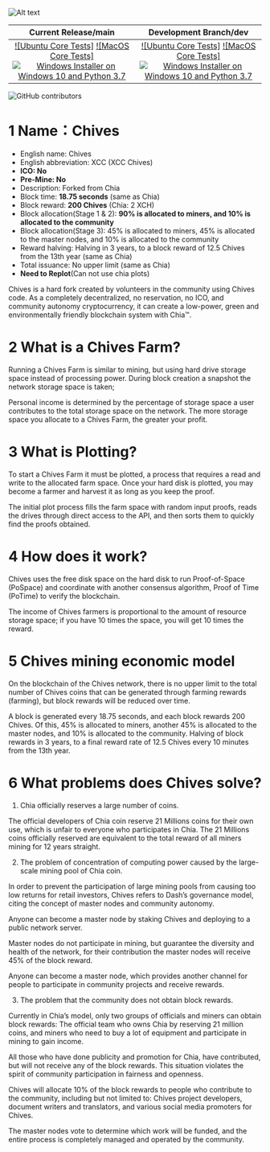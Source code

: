![Alt text](http://www.chivescoin.org/wp-content/uploads/2021/06/cropped-Chives_logo_small.png)

| Current Release/main | Development Branch/dev |
|         :---:          |          :---:         |
| [![Ubuntu Core Tests]](https://github.com/HiveProject2021/chives-blockchain/actions/workflows/build-test-ubuntu-core.yml) [![MacOS Core Tests]](https://github.com/HiveProject2021/chives-blockchain/actions/workflows/build-test-macos-core.yml) [![Windows Installer on Windows 10 and Python 3.7](https://github.com/HiveProject2021/chives-blockchain/actions/workflows/build-windows-installer.yml/badge.svg)](https://github.com/HiveProject2021/chives-blockchain/actions/workflows/build-windows-installer.yml)  |  [![Ubuntu Core Tests]](https://github.com/HiveProject2021/chives-blockchain/actions/workflows/build-test-ubuntu-core.yml) [![MacOS Core Tests]](https://github.com/HiveProject2021/chives-blockchain/actions/workflows/build-test-macos-core.yml) [![Windows Installer on Windows 10 and Python 3.7](https://github.com/HiveProject2021/chives-blockchain/actions/workflows/build-windows-installer.yml/badge.svg?branch=dev)](https://github.com/HiveProject2021/chives-blockchain/actions/workflows/build-windows-installer.yml) |

![GitHub contributors](https://img.shields.io/github/contributors/HiveProject2021/chives-blockchain?logo=GitHub)



# 1 Name：Chives
* English name: Chives
* English abbreviation: XCC (XCC Chives)
* **ICO: No**
* **Pre-Mine: No**
* Description: Forked from Chia
* Block time: **18.75 seconds** (same as Chia)
* Block reward: **200 Chives** (Chia: 2 XCH)
* Block allocation(Stage 1 & 2): **90% is allocated to miners, and 10% is allocated to the community**
* Block allocation(Stage 3): 45% is allocated to miners, 45% is allocated to the master nodes, and 10% is allocated to the community
* Reward halving: Halving in 3 years, to a block reward of 12.5 Chives from the 13th year (same as Chia)
* Total issuance: No upper limit (same as Chia)
* **Need to Replot**(Can not use chia plots)

Chives is a hard fork created by volunteers in the community using Chives code. As a completely decentralized, no reservation, no ICO, and community autonomy cryptocurrency, it can create a low-power, green and environmentally friendly blockchain system with Chia™.

# 2 What is a Chives Farm?
Running a Chives Farm is similar to mining, but using hard drive storage space instead of processing power. During block creation a snapshot the network storage space is taken;

Personal income is determined by the percentage of storage space a user contributes to the total storage space on the network. The more storage space you allocate to a Chives Farm, the greater your profit.

# 3 What is Plotting?
To start a Chives Farm it must be plotted, a process that requires a read and write to the allocated farm space. Once your hard disk is plotted, you may become a farmer and harvest it as long as you keep the proof.

The initial plot process fills the farm space with random input proofs, reads the drives through direct access to the API, and then sorts them to quickly find the proofs obtained.

# 4 How does it work?
Chives uses the free disk space on the hard disk to run Proof-of-Space (PoSpace) and coordinate with another consensus algorithm, Proof of Time (PoTime) to verify the blockchain.

The income of Chives farmers is proportional to the amount of resource storage space; if you have 10 times the space, you will get 10 times the reward.

# 5 Chives mining economic model
On the blockchain of the Chives network, there is no upper limit to the total number of Chives coins that can be generated through farming rewards (farming), but block rewards will be reduced over time.

A block is generated every 18.75 seconds, and each block rewards 200 Chives. Of this, 45% is allocated to miners, another 45% is allocated to the master nodes, and 10% is allocated to the community. Halving of block rewards in 3 years, to a final reward rate of 12.5 Chives every 10 minutes from the 13th year.

# 6 What problems does Chives solve?
1) Chia officially reserves a large number of coins.

The official developers of Chia coin reserve 21 Millions coins for their own use, which is unfair to everyone who participates in Chia. The 21 Millions coins officially reserved are equivalent to the total reward of all miners mining for 12 years straight.

2) The problem of concentration of computing power caused by the large-scale mining pool of Chia coin.

In order to prevent the participation of large mining pools from causing too low returns for retail investors, Chives refers to Dash’s governance model, citing the concept of master nodes and community autonomy.

Anyone can become a master node by staking Chives and deploying to a public network server.

Master nodes do not participate in mining, but guarantee the diversity and health of the network, for their contribution the master nodes will receive 45% of the block reward.

Anyone can become a master node, which provides another channel for people to participate in community projects and receive rewards.

3) The problem that the community does not obtain block rewards.

Currently in Chia’s model, only two groups of officials and miners can obtain block rewards: The official team who owns Chia by reserving 21 million coins, and miners who need to buy a lot of equipment and participate in mining to gain income.

All those who have done publicity and promotion for Chia, have contributed, but will not receive any of the block rewards. This situation violates the spirit of community participation in fairness and openness.

Chives will allocate 10% of the block rewards to people who contribute to the community, including but not limited to: Chives project developers, document writers and translators, and various social media promoters for Chives.

The master nodes vote to determine which work will be funded, and the entire process is completely managed and operated by the community.

